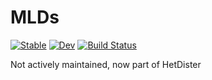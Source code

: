 # MLDs

[![Stable](https://img.shields.io/badge/docs-stable-blue.svg)](https://ArndtLab.github.io/MLDs.jl/stable/)
[![Dev](https://img.shields.io/badge/docs-dev-blue.svg)](https://ArndtLab.github.io/MLDs.jl/dev/)
[![Build Status](https://github.com/ArndtLab/MLDs.jl/actions/workflows/CI.yml/badge.svg?branch=main)](https://github.com/ArndtLab/MLDs.jl/actions/workflows/CI.yml?query=branch%3Amain)

Not actively maintained, now part of HetDister
